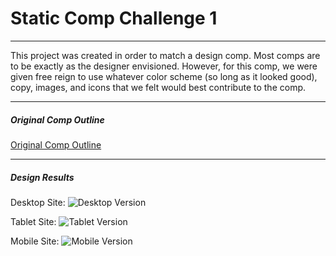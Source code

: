 # Static Comp Challenge 1
---

This project was created in order to match a design comp. Most comps are to be exactly as the designer envisioned. However, for this comp, we were given free reign to use whatever color scheme (so long as it looked good), copy, images, and icons that we felt would best contribute to the comp.

---
##### Original Comp Outline

[Original Comp Outline](https://raw.githubusercontent.com/cbandrow/cb-comp-challenge-1/master/images/static-comp-challenge-1.jpg)

---

##### Design Results

Desktop Site:
![Desktop Version](https://raw.githubusercontent.com/cbandrow/cb-comp-challenge-1/master/images/static-comp1-desktop.png)

Tablet Site:
![Tablet Version](https://raw.githubusercontent.com/cbandrow/cb-comp-challenge-1/master/images/static-comp1-tablet.png)

Mobile Site:
![Mobile Version](https://raw.githubusercontent.com/cbandrow/cb-comp-challenge-1/master/images/static-comp1-mobile.png)
